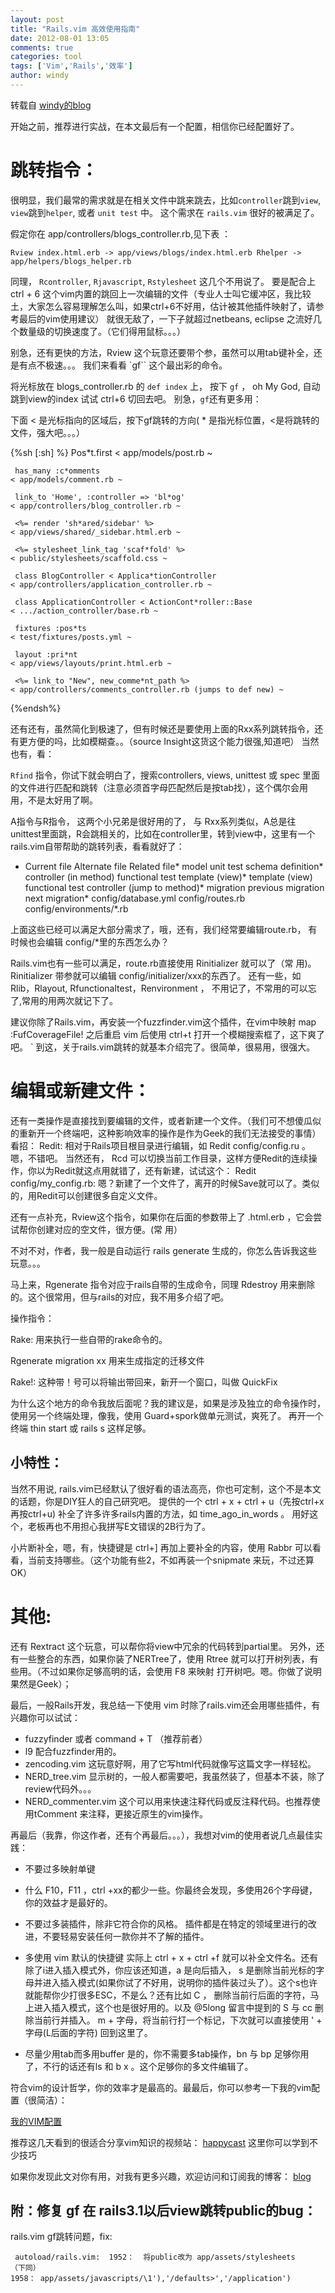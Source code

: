 ```yaml
---
layout: post
title: "Rails.vim 高效使用指南"
date: 2012-08-01 13:05
comments: true
categories: tool
tags: ['Vim','Rails','效率']
author: windy
---
```


转载自 [windy的blog](http://yafeilee.me/blogs/500b6bd815638860a9000002)

开始之前，推荐进行实战，在本文最后有一个配置，相信你已经配置好了。

# 跳转指令：

很明显，我们最常的需求就是在相关文件中跳来跳去，比如`controller`跳到`view`, `view`跳到`helper`, 或者 `unit test` 中。
这个需求在 `rails.vim` 很好的被满足了。

假定你在 app/controllers/blogs_controller.rb,见下表 ：

    Rview index.html.erb -> app/views/blogs/index.html.erb Rhelper -> app/helpers/blogs_helper.rb

同理， `Rcontroller`, `Rjavascript`, `Rstylesheet` 这几个不用说了。
要是配合上 ctrl + 6 这个vim内置的跳回上一次编辑的文件（专业人士叫它缓冲区，我比较土，大家怎么容易理解怎么叫，如果ctrl+6不好用，估计被其他插件映射了，请参考最后的vim使用建议）
就很无敌了，一下子就超过netbeans, eclipse 之流好几个数量级的切换速度了。（它们得用鼠标。。。）

别急，还有更快的方法，Rview 这个玩意还要带个参，虽然可以用tab键补全，还是有点不极速。。。
我们来看看 `gf`` 这个最出彩的命令。

将光标放在 blogs_controller.rb 的  `def index` 上， 按下 `gf` ， oh My God, 自动跳到view的index
试试 ctrl+6 切回去吧。
别急，`gf`还有更多用：

下面 < 是光标指向的区域后，按下gf跳转的方向( * 是指光标位置，<是将跳转的文件，强大吧。。。）

{%sh [:sh] %}
    Pos*t.first
    < app/models/post.rb ~

     has_many :c*omments
    < app/models/comment.rb ~

     link_to 'Home', :controller => 'bl*og'
    < app/controllers/blog_controller.rb ~

     <%= render 'sh*ared/sidebar' %>
    < app/views/shared/_sidebar.html.erb ~

     <%= stylesheet_link_tag 'scaf*fold' %>
    < public/stylesheets/scaffold.css ~

     class BlogController < Applica*tionController
    < app/controllers/application_controller.rb ~

     class ApplicationController < ActionCont*roller::Base
    < .../action_controller/base.rb ~

     fixtures :pos*ts
    < test/fixtures/posts.yml ~

     layout :pri*nt
    < app/views/layouts/print.html.erb ~

     <%= link_to "New", new_comme*nt_path %>
    < app/controllers/comments_controller.rb (jumps to def new) ~
{%endsh%}

<!--more--> 

还有还有，虽然简化到极速了，但有时候还是要使用上面的Rxx系列跳转指令，还有更方便的吗，比如模糊查。。（source Insight这货这个能力很强,知道吧）
当然也有，看：

`Rfind` 指令，你试下就会明白了，搜索controllers, views, unittest 或 spec 里面的文件进行匹配和跳转（注意必须首字母匹配然后是按tab找），这个偶尔会用用，不是太好用了啊。

A指令与R指令， 这两个小兄弟是很好用的了， 与 Rxx系列类似，A总是往unittest里面跳，R会跳相关的，比如在controller里，转到view中，这里有一个rails.vim自带帮助的跳转列表，看看就好了：

* Current file Alternate file Related file* model unit test schema definition* controller (in method) functional test template (view)* template (view) functional test controller (jump to method)* migration previous migration next migration* config/database.yml config/routes.rb config/environments/*.rb

上面这些已经可以满足大部分需求了，哦，还有，我们经常要编辑route.rb， 有时候也会编辑 config/*里的东西怎么办？

Rails.vim也有一些可以满足，route.rb直接使用 Rinitializer 就可以了（常 用)。Rinitializer 带参就可以编辑 config/initializer/xxx的东西了。
还有一些，如 Rlib，Rlayout, Rfunctionaltest，Renvironment ， 不用记了，不常用的可以忘了,常用的用两次就记下了。

建议你除了Rails.vim，再安装一个fuzzfinder.vim这个插件，在vim中映射 map <c-t> :FufCoverageFile!<CR> 
之后重启 vim 后使用 ctrl+t 打开一个模糊搜索框了，这下爽了吧。
`
到这，关于rails.vim跳转的就基本介绍完了。很简单，很易用，很强大。

# 编辑或新建文件：

还有一类操作是直接找到要编辑的文件，或者新建一个文件。（我们可不想傻瓜似的重新开一个终端吧，这种影响效率的操作是作为Geek的我们无法接受的事情）
看招：
Redit: 相对于Rails项目根目录进行编辑，如 Redit config/config.ru 。嗯，不错吧。
当然还有， Rcd 可以切换当前工作目录，这样方便Redit的连续操作，你以为Redit就这点用就错了，还有新建，试试这个：
Redit config/my_config.rb: 嗯？新建了一个文件了，离开的时候Save就可以了。类似的，用Redit可以创建很多自定义文件。

还有一点补充，Rview这个指令，如果你在后面的参数带上了 .html.erb ，它会尝试帮你创建对应的空文件，很方便。(常 用）

不对不对，作者，我一般是自动运行 rails generate 生成的，你怎么告诉我这些玩意。。。

马上来，Rgenerate 指令对应于rails自带的生成命令，同理 Rdestroy 用来删除的。这个很常用，但与rails的对应，我不用多介绍了吧。

操作指令：

Rake: 用来执行一些自带的rake命令的。

Rgenerate migration xx 用来生成指定的迁移文件

Rake!: 这种带！号可以将输出带回来，新开一个窗口，叫做 QuickFix

为什么这个地方的命令我放后面呢？我的建议是，如果是涉及独立的命令操作时，使用另一个终端处理，像我，使用 Guard+spork做单元测试，爽死了。 再开一个终端 thin start 或 rails s 这样足够。

## 小特性：
当然不用说, rails.vim已经默认了很好看的语法高亮，你也可定制，这个不是本文的话题，你是DIY狂人的自己研究吧。
提供的一个 ctrl + x + ctrl + u（先按ctrl+x再按ctrl+u) 补全了许多许多rails内置的方法，如 time_ago_in_words 。 用好这个，老板再也不用担心我拼写E文错误的2B行为了。

小片断补全，嗯，有，快捷键是 ctrl+] 再加上要补全的内容，使用 Rabbr 可以看看，当前支持哪些。（这个功能有些2，不如再装一个snipmate 来玩，不过还算OK）

# 其他:

还有 Rextract 这个玩意，可以帮你将view中冗余的代码转到partial里。
另外，还有一些整合的东西，如果你装了NERTree了，使用 Rtree 就可以打开树列表，有些用。（不过如果你足够高明的话，会使用 F8 来映射 打开树吧。嗯。你做了说明果然是Geek）；

最后，一般Rails开发，我总结一下使用 vim 时除了rails.vim还会用哪些插件，有兴趣你可以试试：

* fuzzyfinder 或者 command + T （推荐前者）
* l9 配合fuzzfinder用的。
* zencoding.vim 这玩意好啊，用了它写html代码就像写这篇文字一样轻松。
* NERD_tree.vim 显示树的，一般人都需要吧，我虽然装了，但基本不装，除了review代码外。。。
* NERD_commenter.vim 这个可以用来快速注释代码或反注释代码。也推荐使用tComment 来注释，更接近原生的vim操作。

再最后（我靠，你这作者，还有个再最后。。。），我想对vim的使用者说几点最佳实践：

* 不要过多映射单键

* 什么 F10，F11 ，ctrl +xx的都少一些。你最终会发现，多使用26个字母键，你的效益才是最好的。

* 不要过多装插件，除非它符合你的风格。
  插件都是在特定的领域里进行的改进，不要轻易安装任何一款你并不了解的插件。

* 多使用 vim 默认的快捷键
  实际上 ctrl + x + ctrl +f 就可以补全文件名。还有除了i进入插入模式外，你应该还知道，a 是向后插入， s 是删除当前光标的字母并进入插入模式(如果你试了不好用，说明你的插件装过头了）。这个s也许就能帮你少打很多ESC，不是么？还有比如 C ， 删除当前行后面的字符，马上进入插入模式，这个也是很好用的。以及 @5long 留言中提到的 S 与 cc 删除当前行并插入。
m + 字母，将当前行打一个标记，下次就可以直接使用 ' + 字母(L后面的字符) 回到这里了。

* 尽量少用tab而多用buffer
  是的，你不需要多tab操作，bn 与 bp 足够你用了，不行的话还有ls 和 b x 。这个足够你的多文件编辑了。

符合vim的设计哲学，你的效率才是最高的。最最后，你可以参考一下我的vim配置（很简洁）：

 [我的VIM配置](https://github.com/windy/ruby-vimrc)

推荐这几天看到的很适合分享vim知识的视频站：
 [happycast](http://happycasts.net/) 这里你可以学到不少技巧

如果你发现此文对你有用，对我有更多兴趣，欢迎访问和订阅我的博客：
[blog](http://yafeilee.me/)

## 附：修复 gf 在 rails3.1以后view跳转public的bug：

rails.vim gf跳转问题，fix:

     autoload/rails.vim:  1952：  将public改为 app/assets/stylesheets
    （下同）
    1958： app/assets/javascripts/\1'),'/defaults>','/application')
